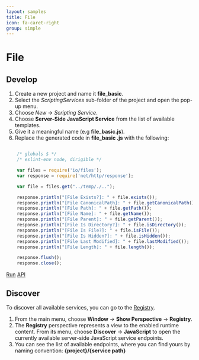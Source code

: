 ```yaml
---
layout: samples
title: File
icon: fa-caret-right
group: simple
---
```


File
===

Develop
--

1. Create a new project and name it **file_basic**.
2. Select the *ScriptingServices* sub-folder of the project and open the pop-up menu.
3. Choose *New* -> *Scripting Service*.
4. Choose **Server-Side JavaScript Service** from the list of available templates.
5. Give it a meaningful name (e.g **file_basic.js**).
6. Replace the generated code in **file_basic .js** with the following:

```javascript

	/* globals $ */
	/* eslint-env node, dirigible */

	var files = require('io/files');
	var response = require('net/http/response');

	var file = files.get("../temp/./..");

	response.println("[File Exists?]: " + file.exists());
	response.println("[File CanonicalPath]: " + file.getCanonicalPath());
	response.println("[File Path]: " + file.getPath());
	response.println("[File Name]: " + file.getName());
	response.println("[File Parent]: " + file.getParent());
	response.println("[File Is Directory?]: " + file.isDirectory());
	response.println("[File Is File?]: " + file.isFile());
	response.println("[File Is Hidden?]: " + file.isHidden());
	response.println("[File Last Modified]: " + file.lastModified());
	response.println("[File Length]: " + file.length());

	response.flush();
	response.close();

```

<div class="btn-toolbar pull-right">
	<a class="btn btn-warning" href="http://dirigible.eclipse.org/services/web/registry/anonymous.html?git=https://github.com/dirigiblelabs/sample_io_file_basic.git">Run</a>
	<a class="btn btn-info" href="http://www.dirigible.io/api/file.html">API</a>
</div>

Discover
--
To discover all available services, you can go to the [Registry](../help/registry.html).

1. From the main menu, choose **Window** -> **Show Perspective** -> **Registry**.
2. The **Registry** perspective represents a view to the enabled runtime content. From its menu, choose **Discover** -> **JavaScript** to open the currently available server-side JavaScript service endpoints.
3. You can see the list of available endpoints, where you can find yours by naming convention: **{project}/{service path}**
